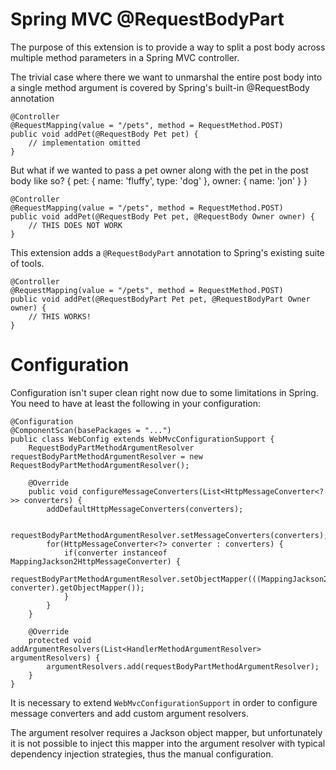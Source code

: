 Spring MVC @RequestBodyPart
==========================

The purpose of this extension is to provide a way to split a post body across multiple method parameters in a Spring MVC controller.

The trivial case where there we want to unmarshal the entire post body into a single method argument is covered by Spring's built-in @RequestBody annotation

	@Controller
	@RequestMapping(value = "/pets", method = RequestMethod.POST)
	public void addPet(@RequestBody Pet pet) {
		// implementation omitted
	}
	
But what if we wanted to pass a pet owner along with the pet in the post body like so?
	{ pet: { name: 'fluffy', type: 'dog' }, owner: { name: 'jon' } }

	@Controller
	@RequestMapping(value = "/pets", method = RequestMethod.POST)
	public void addPet(@RequestBody Pet pet, @RequestBody Owner owner) {
		// THIS DOES NOT WORK
	}
	
This extension adds a `@RequestBodyPart` annotation to Spring's existing suite of tools.

	@Controller
	@RequestMapping(value = "/pets", method = RequestMethod.POST)
	public void addPet(@RequestBodyPart Pet pet, @RequestBodyPart Owner owner) {
		// THIS WORKS!
	}
	
Configuration
==========================

Configuration isn't super clean right now due to some limitations in Spring.  You need to have at least the following in your configuration:

	@Configuration
	@ComponentScan(basePackages = "...")
	public class WebConfig extends WebMvcConfigurationSupport {
		RequestBodyPartMethodArgumentResolver requestBodyPartMethodArgumentResolver = new RequestBodyPartMethodArgumentResolver();
		
		@Override
		public void configureMessageConverters(List<HttpMessageConverter<?>> converters) {
			addDefaultHttpMessageConverters(converters);
			
			requestBodyPartMethodArgumentResolver.setMessageConverters(converters);
			for(HttpMessageConverter<?> converter : converters) {
				if(converter instanceof MappingJackson2HttpMessageConverter) {
					requestBodyPartMethodArgumentResolver.setObjectMapper(((MappingJackson2HttpMessageConverter) converter).getObjectMapper());
				}
			}
		}
		
		@Override
		protected void addArgumentResolvers(List<HandlerMethodArgumentResolver> argumentResolvers) {
			argumentResolvers.add(requestBodyPartMethodArgumentResolver);
		}
	}

It is necessary to extend `WebMvcConfigurationSupport` in order to configure message converters and add custom argument resolvers.

The argument resolver requires a Jackson object mapper, but unfortunately it is not possible to inject this mapper into the argument resolver with typical dependency injection strategies, thus the manual configuration.